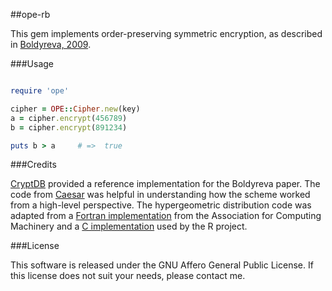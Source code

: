 ##ope-rb

This gem implements order-preserving symmetric encryption, as described in [Boldyreva, 2009](http://www.cc.gatech.edu/~aboldyre/papers/bclo.pdf).

###Usage

```ruby

require 'ope'

cipher = OPE::Cipher.new(key)
a = cipher.encrypt(456789)
b = cipher.encrypt(891234)

puts b > a     # =>  true
```

###Credits

[CryptDB](http://g.csail.mit.edu/cryptdb/) provided a reference implementation for the Boldyreva paper. The code from [Caesar](https://github.com/Bren2010/caesar) was helpful in understanding how the scheme worked from a high-level perspective. The hypergeometric distribution code was adapted from a [Fortran implementation](http://calgo.acm.org/) from the Association for Computing Machinery and a [C implementation](http://ics.hutton.ac.uk/svn/topali-v2/trunk/binaries/src/barce/mathlib.cc) used by the R project.

###License

This software is released under the GNU Affero General Public License. If this license does not suit your needs, please contact me.